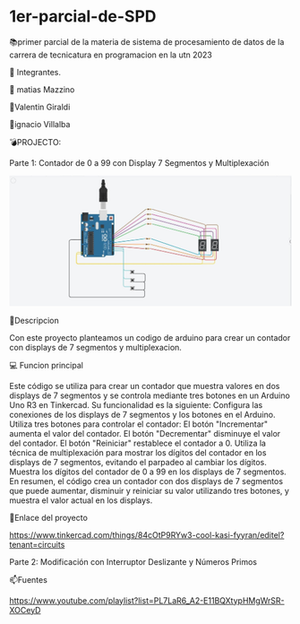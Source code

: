 # 1er-parcial-de-SPD
:books:primer parcial de la materia de sistema de procesamiento de datos de la carrera de tecnicatura en programacion en la utn 2023


:paperclip: Integrantes.




:angel: matias Mazzino

:angel:Valentin Giraldi

:angel:ignacio Villalba


:bomb:PROJECTO: 

Parte 1: Contador de 0 a 99 con Display 7 Segmentos y Multiplexación


![](https://github.com/MatiasMazzino2001/1er-parcial-de-SPD/blob/main/primer%20parcial%20spd%202.jpeg)


:bell:Descripcion


Con este proyecto planteamos un codigo de arduino para crear un contador con displays de 7 segmentos y multiplexacion.


:computer: Funcion principal


Este código se utiliza para crear un contador que muestra valores en dos displays de 7 segmentos y se controla mediante tres botones en un Arduino Uno R3 en Tinkercad. Su funcionalidad es la siguiente:
Configura las conexiones de los displays de 7 segmentos y los botones en el Arduino.
Utiliza tres botones para controlar el contador:
El botón "Incrementar" aumenta el valor del contador.
El botón "Decrementar" disminuye el valor del contador.
El botón "Reiniciar" restablece el contador a 0.
Utiliza la técnica de multiplexación para mostrar los dígitos del contador en los displays de 7 segmentos, evitando el parpadeo al cambiar los dígitos.
Muestra los dígitos del contador de 0 a 99 en los displays de 7 segmentos.
En resumen, el código crea un contador con dos displays de 7 segmentos que puede aumentar, disminuir y reiniciar su valor utilizando tres botones, y muestra el valor actual en los displays.

:satellite:Enlace del proyecto


https://www.tinkercad.com/things/84cOtP9RYw3-cool-kasi-fyyran/editel?tenant=circuits


Parte 2: Modificación con Interruptor Deslizante y Números Primos


:mailbox:Fuentes


https://www.youtube.com/playlist?list=PL7LaR6_A2-E11BQXtypHMgWrSR-XOCeyD



